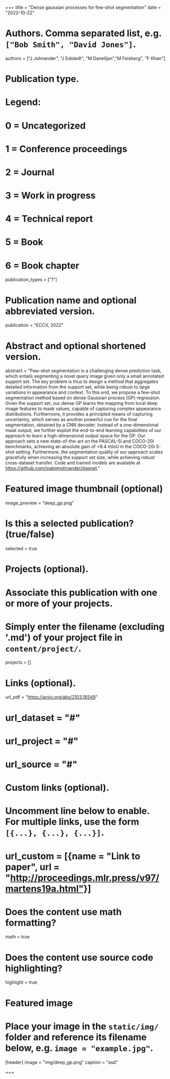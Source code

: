 +++
title = "Dense gaussian processes for few-shot segmentation"
date = "2022-10-22"

# Authors. Comma separated list, e.g. `["Bob Smith", "David Jones"]`.
authors = ["J Johnander", "J Edstedt", "M Danelljan","M Felsberg", "F Khan"]

# Publication type.
# Legend:
# 0 = Uncategorized
# 1 = Conference proceedings
# 2 = Journal
# 3 = Work in progress
# 4 = Technical report
# 5 = Book
# 6 = Book chapter
publication_types = ["1"]

# Publication name and optional abbreviated version.
publication = "ECCV, 2022"

# Abstract and optional shortened version.
abstract = "Few-shot segmentation is a challenging dense prediction task, which entails segmenting a novel query image given only a small annotated support set. The key problem is thus to design a method that aggregates detailed information from the support set, while being robust to large variations in appearance and context. To this end, we propose a few-shot segmentation method based on dense Gaussian process (GP) regression. Given the support set, our dense GP learns the mapping from local deep image features to mask values, capable of capturing complex appearance distributions. Furthermore, it provides a principled means of capturing uncertainty, which serves as another powerful cue for the final segmentation, obtained by a CNN decoder. Instead of a one-dimensional mask output, we further exploit the end-to-end learning capabilities of our approach to learn a high-dimensional output space for the GP. Our approach sets a new state-of-the-art on the PASCAL-5i and COCO-20i benchmarks, achieving an absolute gain of +8.4 mIoU in the COCO-20i 5-shot setting. Furthermore, the segmentation quality of our approach scales gracefully when increasing the support set size, while achieving robust cross-dataset transfer. Code and trained models are available at https://github.com/joakimjohnander/dgpnet."


# Featured image thumbnail (optional)
image_preview = "deep_gp.png"

# Is this a selected publication? (true/false)
selected = true

# Projects (optional).
#   Associate this publication with one or more of your projects.
#   Simply enter the filename (excluding '.md') of your project file in `content/project/`.
projects = []

# Links (optional).
url_pdf = "https://arxiv.org/abs/2103.16549"
# url_dataset = "#"
# url_project = "#"
# url_source = "#"

# Custom links (optional).
#   Uncomment line below to enable. For multiple links, use the form `[{...}, {...}, {...}]`.
# url_custom = [{name = "Link to paper", url = "http://proceedings.mlr.press/v97/martens19a.html"}]

# Does the content use math formatting?
math = true

# Does the content use source code highlighting?
highlight = true

# Featured image
# Place your image in the `static/img/` folder and reference its filename below, e.g. `image = "example.jpg"`.
[header]
image = "img/deep_gp.png"
caption = "asd"

+++
